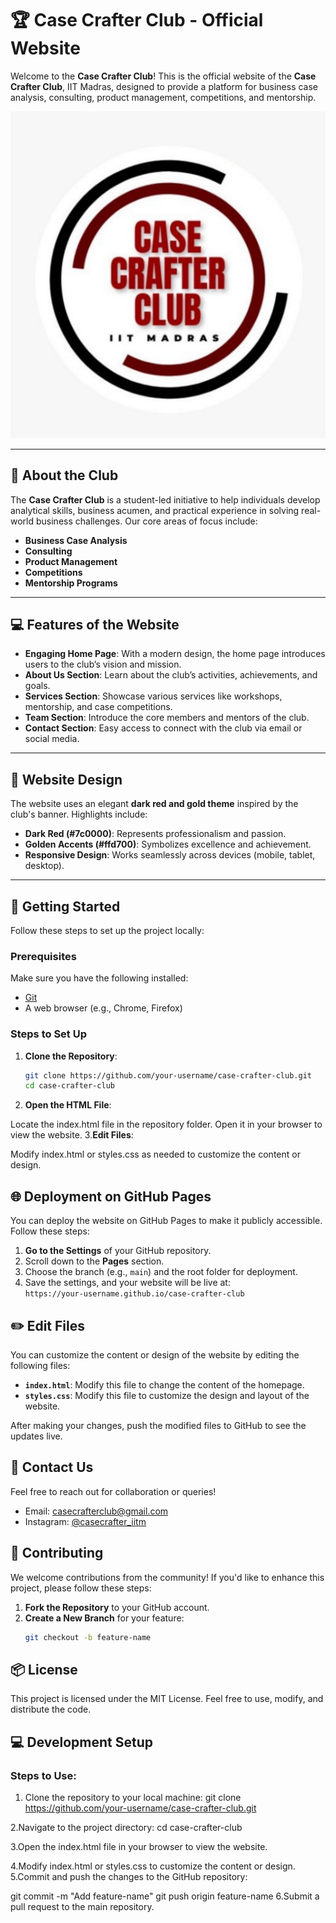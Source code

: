 # 🏆 Case Crafter Club - Official Website

Welcome to the **Case Crafter Club**! This is the official website of the **Case Crafter Club**, IIT Madras, designed to provide a platform for business case analysis, consulting, product management, competitions, and mentorship.

![Case Crafter Club Banner](logo.png)

---

## 🌟 **About the Club**

The **Case Crafter Club** is a student-led initiative to help individuals develop analytical skills, business acumen, and practical experience in solving real-world business challenges. Our core areas of focus include:

- **Business Case Analysis**
- **Consulting**
- **Product Management**
- **Competitions**
- **Mentorship Programs**

---

## 💻 **Features of the Website**

- **Engaging Home Page**: With a modern design, the home page introduces users to the club’s vision and mission.
- **About Us Section**: Learn about the club’s activities, achievements, and goals.
- **Services Section**: Showcase various services like workshops, mentorship, and case competitions.
- **Team Section**: Introduce the core members and mentors of the club.
- **Contact Section**: Easy access to connect with the club via email or social media.

---

## 🎨 **Website Design**

The website uses an elegant **dark red and gold theme** inspired by the club's banner. Highlights include:

- **Dark Red (#7c0000)**: Represents professionalism and passion.
- **Golden Accents (#ffd700)**: Symbolizes excellence and achievement.
- **Responsive Design**: Works seamlessly across devices (mobile, tablet, desktop).

---

## 🚀 **Getting Started**

Follow these steps to set up the project locally:

### Prerequisites
Make sure you have the following installed:
- [Git](https://git-scm.com/)
- A web browser (e.g., Chrome, Firefox)

### Steps to Set Up
1. **Clone the Repository**:
   ```bash
   git clone https://github.com/your-username/case-crafter-club.git
   cd case-crafter-club
2. **Open the HTML File**:

Locate the index.html file in the repository folder.
Open it in your browser to view the website.
3.**Edit Files**:

Modify index.html or styles.css as needed to customize the content or design.

## 🌐 Deployment on GitHub Pages

You can deploy the website on GitHub Pages to make it publicly accessible. Follow these steps:

1. **Go to the Settings** of your GitHub repository.
2. Scroll down to the **Pages** section.
3. Choose the branch (e.g., `main`) and the root folder for deployment.
4. Save the settings, and your website will be live at:  
   `https://your-username.github.io/case-crafter-club`

## ✏️ Edit Files

You can customize the content or design of the website by editing the following files:

- **`index.html`**: Modify this file to change the content of the homepage.
- **`styles.css`**: Modify this file to customize the design and layout of the website.

After making your changes, push the modified files to GitHub to see the updates live.

## 📧 Contact Us

Feel free to reach out for collaboration or queries!

- Email: [casecrafterclub@gmail.com](mailto:casecrafterclub@gmail.com)
- Instagram: [@casecrafter_iitm](https://www.instagram.com/casecrafter_iitm)

## 🤝 Contributing

We welcome contributions from the community! If you'd like to enhance this project, please follow these steps:

1. **Fork the Repository** to your GitHub account.
2. **Create a New Branch** for your feature:
   ```bash
   git checkout -b feature-name

## 📦 License
This project is licensed under the MIT License. Feel free to use, modify, and distribute the code.

## 💻 Development Setup
### Steps to Use:
1. Clone the repository to your local machine:
   git clone https://github.com/your-username/case-crafter-club.git
   
2.Navigate to the project directory:
cd case-crafter-club

3.Open the index.html file in your browser to view the website.

4.Modify index.html or styles.css to customize the content or design.
5.Commit and push the changes to the GitHub repository:

git commit -m "Add feature-name"
git push origin feature-name
6.Submit a pull request to the main repository.
